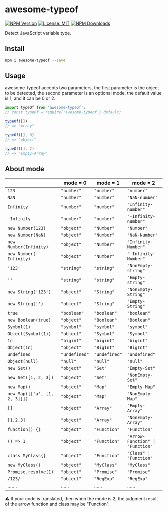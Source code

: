 # awesome-typeof

[![NPM Version](https://img.shields.io/npm/v/awesome-typeof.svg?style=flat-square)](https://www.npmjs.com/package/awesome-typeof)
[![License: MIT](https://img.shields.io/badge/License-MIT-yellow.svg?style=flat-square)](LICENSE)
[![NPM Downloads](https://img.shields.io/npm/dt/awesome-typeof.svg?style=flat-square)](https://www.npmjs.com/package/awesome-typeof)

Detect JavaScript variable type.

## Install

```sh
npm i awesome-typeof --save
```

## Usage

awesome-typeof accepts two parameters, the first parameter is the object to be detected, the second parameter is an optional mode, the default value is 1, and it can be 0 or 2.

```JavaScript
import typeOf from 'awesome-typeof';
// const typeOf = require('awesome-typeof').default;

typeOf([])
// => "Array"

typeOf([], 0)
// => "object"

typeOf([], 2)
// => "Empty-Array"
```

## About mode

|                               | mode = 0      | mode = 1      | mode = 2                         |
|-------------------------------|---------------|---------------|----------------------------------|
| `123`                         | `"number"`    | `"number"`    | `"number"`                       |
| `NaN`                         | `"number"`    | `"number"`    | `"NaN-number"`                   |
| `Infinity`                    | `"number"`    | `"number"`    | `"Infinity-number"`              |
| `-Infinity`                   | `"number"`    | `"number"`    | `"-Infinity-number"`             |
| `new Number(123)`             | `"object"`    | `"Number"`    | `"Number"`                       |
| `new Number(NaN)`             | `"object"`    | `"Number"`    | `"NaN-Number"`                   |
| `new Number(Infinity)`        | `"object"`    | `"Number"`    | `"Infinity-Number"`              |
| `new Number(-Infinity)`       | `"object"`    | `"Number"`    | `"-Infinity-Number"`             |
| `'123'`                       | `"string"`    | `"string"`    | `"NonEmpty-string"`              |
| `''`                          | `"string"`    | `"string"`    | `"Empty-string"`                 |
| `new String('123')`           | `"object"`    | `"String"`    | `"NonEmpty-String"`              |
| `new String('')`              | `"object"`    | `"String"`    | `"Empty-String"`                 |
| `true`                        | `"boolean"`   | `"boolean"`   | `"boolean"`                      |
| `new Boolean(true)`           | `"object"`    | `"Boolean"`   | `"Boolean"`                      |
| `Symbol(1)`                   | `"symbol"`    | `"symbol"`    | `"symbol"`                       |
| `Object(Symbol(1)) `          | `"object"`    | `"Symbol"`    | `"Symbol"`                       |
| `1n`                          | `"bigint"`    | `"bigint"`    | `"bigint"`                       |
| `Object(1n)`                  | `"object"`    | `"BigInt"`    | `"BigInt"`                       |
| `undefined`                   | `"undefined"` | `"undefined"` | `"undefined"`                    |
| `Object(null)`                | `"null"`      | `"null"`      | `"null"`                         |
| `new Set()`                   | `"object"`    | `"Set"`       | `"Empty-Set"`                    |
| `new Set([1, 2, 3])`          | `"object"`    | `"Set"`       | `"NonEmpty-Set"`                 |
| `new Map()`                   | `"object"`    | `"Map"`       | `"Empty-Map"`                    |
| `new Map([['a', [1, 2, 3]]])` | `"object"`    | `"Map"`       | `"NonEmpty-Map"`                 |
| `[]`                          | `"object"`    | `"Array"`     | `"Empty-Array"`                  |
| `[1,2,3]`                     | `"object"`    | `"Array"`     | `"NonEmpty-Array"`               |
| `function() {}`               | `"object"`    | `"Function"`  | `"Function"`                     |
| `() => 1`                     | `"object"`    | `"Function"`  | `"Arrow-Function" \| "Function"` |
| `class MyClass{}`             | `"object"`    | `"Function"`  | `"Class" \| "Function"`          |
| `new MyClass()`               | `"object"`    | `"MyClass"`   | `"MyClass"`                      |
| `Promise.resolve(1)`          | `"object"`    | `"Promise"`   | `"Promise"`                      |
| `/123/`                       | `"object"`    | `"RegExp"`    | `"RegExp"`                       |
| ..... .                       | ......        | ......        | ......                           |

⚠️ If your code is translated, then when the mode is 2, the judgment result of the arrow function and class may be "Function".